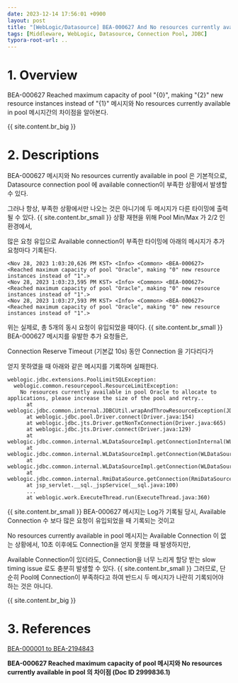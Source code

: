```yaml
---
date: 2023-12-14 17:56:01 +0900
layout: post
title: "[WebLogic/Datasource] BEA-000627 And No resources currently available in pool"
tags: [Middleware, WebLogic, Datasource, Connection Pool, JDBC]
typora-root-url: ..
---
```


# 1. Overview
BEA-000627 Reached maximum capacity of pool "{0}", making "{2}" new resource instances instead of "{1}" 메시지와 No resources currently available in pool 메시지간의 차이점을 알아본다.

{{ site.content.br_big }}

# 2. Descriptions
BEA-000627 메시지와 No resources currently available in pool 은 기본적으로, Datasource connection pool 에 available connection이 부족한 상황에서 발생할 수 있다.

그러나 항상, 부족한 상황에서만 나오는 것은 아니기에 두 메시지가 다른 타이밍에 출력될 수 있다.
{{ site.content.br_small }}
상황 재현을 위해 Pool Min/Max 가 2/2 인 환경에서,

많은 요청 유입으로 Available connection이 부족한 타이밍에 아래의 메시지가 추가 요청마다  기록된다.

```
<Nov 28, 2023 1:03:20,626 PM KST> <Info> <Common> <BEA-000627> <Reached maximum capacity of pool "Oracle", making "0" new resource instances instead of "1".>
<Nov 28, 2023 1:03:23,595 PM KST> <Info> <Common> <BEA-000627> <Reached maximum capacity of pool "Oracle", making "0" new resource instances instead of "1".>
<Nov 28, 2023 1:03:27,593 PM KST> <Info> <Common> <BEA-000627> <Reached maximum capacity of pool "Oracle", making "0" new resource instances instead of "1".>
```

위는 실제로, 총 5개의 동시 요청이 유입되었을 때이다.
{{ site.content.br_small }}
BEA-000627 메시지를 유발한 추가 요청들은,

Connection Reserve Timeout (기본값 10s) 동안 Connection 을 기다리다가

얻지 못하였을 때 아래와 같은 메시지를 기록하며 실패한다.

```
weblogic.jdbc.extensions.PoolLimitSQLException:
  weblogic.common.resourcepool.ResourceLimitException:
    No resources currently available in pool Oracle to allocate to applications, please increase the size of the pool and retry..
      at weblogic.jdbc.common.internal.JDBCUtil.wrapAndThrowResourceException(JDBCUtil.java:290)
      at weblogic.jdbc.pool.Driver.connect(Driver.java:154)
      at weblogic.jdbc.jts.Driver.getNonTxConnection(Driver.java:665)
      at weblogic.jdbc.jts.Driver.connect(Driver.java:129)
      at weblogic.jdbc.common.internal.WLDataSourceImpl.getConnectionInternal(WLDataSourceImpl.java:655)
      at weblogic.jdbc.common.internal.WLDataSourceImpl.getConnection(WLDataSourceImpl.java:611)
      at weblogic.jdbc.common.internal.WLDataSourceImpl.getConnection(WLDataSourceImpl.java:604)
      at weblogic.jdbc.common.internal.RmiDataSource.getConnection(RmiDataSource.java:108)
      at jsp_servlet.__sql._jspService(__sql.java:100)
      ...
      at weblogic.work.ExecuteThread.run(ExecuteThread.java:360)
```
{{ site.content.br_small }}
BEA-000627 메시지는 Log가 기록될 당시, Available Connection 수 보다 많은 요청이 유입되었을 때 기록되는 것이고

No resources currently available in pool 메시지는 Available Connection 이 없는 상황에서, 10초 이후에도 Connection을 얻지 못했을 때 발생하지만,

Available Connection이 있더라도, Connection을 너무 느리게 할당 받는 slow timing issue 로도 충분히 발생할 수 있다.
{{ site.content.br_small }}
그러므로, 단순히 Pool에 Connection이 부족하다고 하여 반드시 두 메시지가 나란히 기록되어야 하는 것은 아니다.

{{ site.content.br_big }}

# 3. References

[BEA-000001 to BEA-2194843](https://docs.oracle.com/en/middleware/standalone/weblogic-server/14.1.1.0/fmerr/bea-000001-bea-2194843.html)

**BEA-000627 Reached maximum capacity of pool 메시지와 No resources currently available in pool 의 차이점 (Doc ID 2999836.1)**
